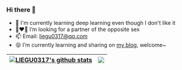 ### Hi there 👋

- 🌱 I'm currently learning deep learning even though I don't like it
- 👩‍❤‍👨 I’m looking for a partner of the opposite sex
- 📫 Email: liegu0317@qq.com
- 😝 I’m currently learning and sharing on [my blog](https://liegu0317.github.io/), welcome~

<!--
**LIEGU0317/liegu0317** is a ✨ _special_ ✨ repository because its `README.md` (this file) appears on your GitHub profile.

Here are some ideas to get you started:

- 🔭 I’m currently working on ...
- 🌱 I’m currently learning ...
- 👯 I’m looking to collaborate on ...
- 🤔 I’m looking for help with ...
- 💬 Ask me about ...
- 😄 Pronouns: ...
- ⚡ Fun fact: ...
-->

| <a href="https://liegu0317.github.io/"><img align="center" src="https://github-readme-stats.vercel.app/api?username=LIEGU0317&show_icons=true&include_all_commits=true&theme=buefy&hide_border=true" alt="LIEGU0317's github stats" /></a> | <a href="https://github.com/LIEGU0317/liegu0317"><img align="center" src="https://github-readme-stats.vercel.app/api/top-langs/?username=LIEGU0317&layout=compact&theme=buefy&hide_border=true" /></a> |
| ------------------------------------------------------------ | ------------------------------------------------------------ |
